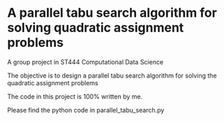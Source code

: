 # A parallel tabu search algorithm for solving quadratic assignment problems

A group project in ST444 Computational Data Science

The objective is to design a parallel tabu search algorithm for solving the quadratic assignment problems

The code in this project is 100% written by me.

Please find the python code in parallel_tabu_search.py
